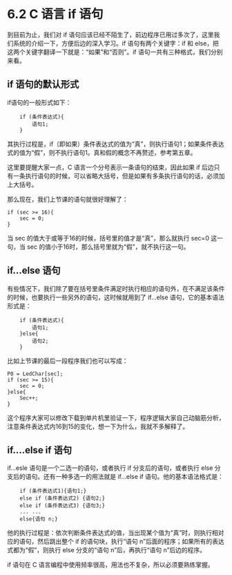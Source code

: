 # 6.2 C 语言 if 语句

到目前为止，我们对 if 语句应该已经不陌生了，前边程序已用过多次了，这里我们系统的介绍一下，方便后边的深入学习。if 语句有两个关键字：if 和 else，把这两个关键字翻译一下就是：“如果”和“否则”。if 语句一共有三种格式，我们分别来看。

## if 语句的默认形式

if语句的一般形式如下：

```
    if (条件表达式){
        语句1;
    }
```

其执行过程是，if（即如果）条件表达式的值为“真”，则执行语句1；如果条件表达式的值为“假”，则不执行语句1。真和假的概念不再赘述，参考第五章。

这里要提醒大家一点，C 语言一个分号表示一条语句的结束，因此如果 if 后边只有一条执行语句的时候，可以省略大括号，但是如果有多条执行语句的话，必须加上大括号。

那么现在，我们上节课的语句就很好理解了：

```
if (sec >= 16){
    sec = 0;
}
```

当 sec 的值大于或等于16的时候，括号里的值才是“真”，那么就执行 sec=0 这一句，当 sec 的值小于16时，那么括号里就为“假”，就不执行这一句。

## if...else 语句

有些情况下，我们除了要在括号里条件满足时执行相应的语句外，在不满足该条件的时候，也要执行一些另外的语句，这时候就用到了 if...else 语句，它的基本语法形式是：

```
    if (条件表达式){
        语句1;
    }else{
        语句2;
    }
```

比如上节课的最后一段程序我们也可以写成：

```
P0 = LedChar[sec];
if (sec >= 15){
    sec = 0;
}else{
    Sec++;
}
```

这个程序大家可以修改下载到单片机里验证一下，程序逻辑大家自己动脑筋分析，注意条件表达式内16到15的变化，想一下为什么，我就不多解释了。

## if....else if 语句

if...esle 语句是一个二选一的语句，或者执行 if 分支后的语句，或者执行 else 分支后的语句。还有一种多选一的用法就是 if...else if 语句。他的基本语法格式是：

```
    if (条件表达式1){语句1;}
    else if (条件表达式2) {语句2;}
    else if (条件表达式3) {语句3;}
    ... ...
    else{语句 n;}
```

他的执行过程是：依次判断条件表达式的值，当出现某个值为“真”时，则执行相对应的语句，然后跳出整个 if 的语句块，执行“语句 n”后面的程序；如果所有的表达式都为“假”，则执行 else 分支的“语句 n”后，再执行“语句 n”后边的程序。

if 语句在 C 语言编程中使用频率很高，用法也不复杂，所以必须要熟练掌握。